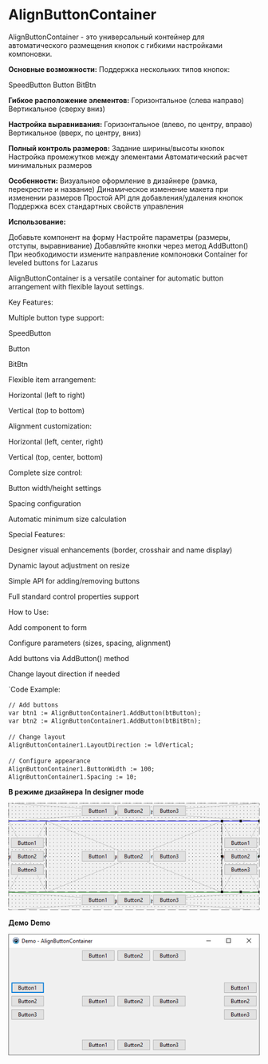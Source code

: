 # AlignButtonContainer

AlignButtonContainer - это универсальный контейнер для автоматического размещения кнопок с гибкими настройками компоновки.

**Основные возможности:**
Поддержка нескольких типов кнопок:

SpeedButton
Button
BitBtn

**Гибкое расположение элементов:**
Горизонтальное (слева направо)
Вертикальное (сверху вниз)

**Настройка выравнивания:**
Горизонтальное (влево, по центру, вправо)
Вертикальное (вверх, по центру, вниз)

**Полный контроль размеров:**
Задание ширины/высоты кнопок
Настройка промежутков между элементами
Автоматический расчет минимальных размеров

**Особенности:**
Визуальное оформление в дизайнере (рамка, перекрестие и название)
Динамическое изменение макета при изменении размеров
Простой API для добавления/удаления кнопок
Поддержка всех стандартных свойств управления

**Использование:**

Добавьте компонент на форму
Настройте параметры (размеры, отступы, выравнивание)
Добавляйте кнопки через метод AddButton()
При необходимости измените направление компоновки
Container for leveled buttons for Lazarus

AlignButtonContainer is a versatile container for automatic button arrangement with flexible layout settings.

Key Features:

Multiple button type support:

SpeedButton

Button

BitBtn

Flexible item arrangement:

Horizontal (left to right)

Vertical (top to bottom)

Alignment customization:

Horizontal (left, center, right)

Vertical (top, center, bottom)

Complete size control:

Button width/height settings

Spacing configuration

Automatic minimum size calculation

Special Features:

Designer visual enhancements (border, crosshair and name display)

Dynamic layout adjustment on resize

Simple API for adding/removing buttons

Full standard control properties support

How to Use:

Add component to form

Configure parameters (sizes, spacing, alignment)

Add buttons via AddButton() method

Change layout direction if needed

`Code Example:

````
// Add buttons
var btn1 := AlignButtonContainer1.AddButton(btButton);
var btn2 := AlignButtonContainer1.AddButton(btBitBtn);

// Change layout
AlignButtonContainer1.LayoutDirection := ldVertical;

// Configure appearance
AlignButtonContainer1.ButtonWidth := 100;
AlignButtonContainer1.Spacing := 10;
````

**В режиме дизайнера**
**In designer mode**

![image](/image.png "image")


**Демо**
**Demo**

![image](/demo.png "image")
